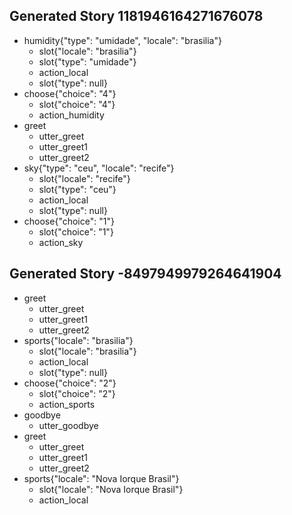 ## Generated Story 1181946164271676078
* humidity{"type": "umidade", "locale": "brasilia"}
    - slot{"locale": "brasilia"}
    - slot{"type": "umidade"}
    - action_local
    - slot{"type": null}
* choose{"choice": "4"}
    - slot{"choice": "4"}
    - action_humidity
* greet
    - utter_greet
    - utter_greet1
    - utter_greet2
* sky{"type": "ceu", "locale": "recife"}
    - slot{"locale": "recife"}
    - slot{"type": "ceu"}
    - action_local
    - slot{"type": null}
* choose{"choice": "1"}
    - slot{"choice": "1"}
    - action_sky

## Generated Story -8497949979264641904
* greet
    - utter_greet
    - utter_greet1
    - utter_greet2
* sports{"locale": "brasilia"}
    - slot{"locale": "brasilia"}
    - action_local
    - slot{"type": null}
* choose{"choice": "2"}
    - slot{"choice": "2"}
    - action_sports
* goodbye
    - utter_goodbye
* greet
    - utter_greet
    - utter_greet1
    - utter_greet2
* sports{"locale": "Nova Iorque Brasil"}
    - slot{"locale": "Nova Iorque Brasil"}
    - action_local

